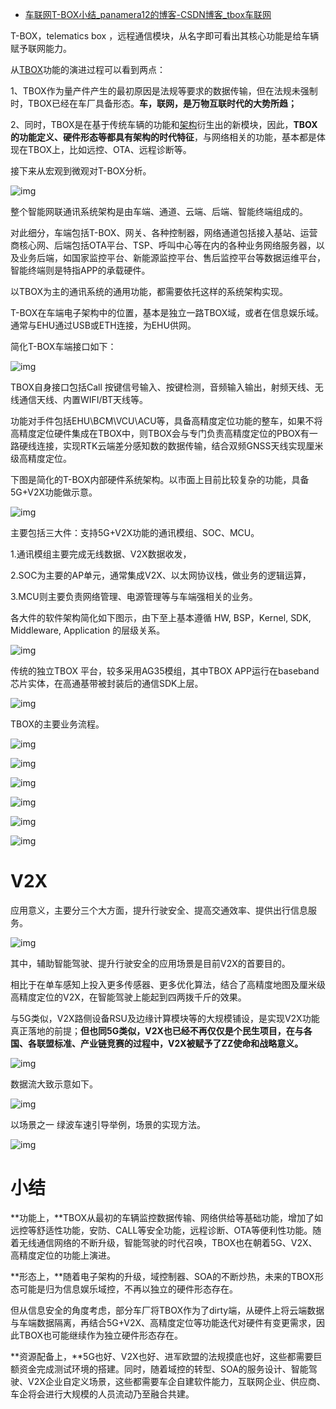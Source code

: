 - [车联网T-BOX小结_panamera12的博客-CSDN博客_tbox车联网](https://blog.csdn.net/wteruiycbqqvwt/article/details/120526194?utm_medium=distribute.pc_aggpage_search_result.none-task-blog-2~aggregatepage~first_rank_ecpm_v1~rank_v31_ecpm-3-120526194.pc_agg_new_rank&utm_term=rsu协议&spm=1000.2123.3001.4430)

T-BOX，telematics box ，远程通信模块，从名字即可看出其核心功能是给车辆赋予联网能力。

从[TBOX](https://so.csdn.net/so/search?q=TBOX&spm=1001.2101.3001.7020)功能的演进过程可以看到两点：

1、TBOX作为量产件产生的最初原因是法规等要求的数据传输，但在法规未强制时，TBOX已经在车厂具备形态。**车，联网，是万物互联时代的大势所趋；**

2、同时，TBOX是在基于传统车辆的功能和[架构](https://so.csdn.net/so/search?q=架构&spm=1001.2101.3001.7020)衍生出的新模块，因此，**TBOX的功能定义、硬件形态等都具有架构的时代特征**，与网络相关的功能，基本都是体现在TBOX上，比如远控、OTA、远程诊断等。

接下来从宏观到微观对T-BOX分析。

![img](https://img-blog.csdnimg.cn/20210928114732432.png?x-oss-process=image/watermark,type_ZHJvaWRzYW5zZmFsbGJhY2s,shadow_50,text_Q1NETiBAcGFuYW1lcmExMg==,size_20,color_FFFFFF,t_70,g_se,x_16)



整个智能网联通讯系统架构是由车端、通道、云端、后端、智能终端组成的。

对此细分，车端包括T-BOX、网关、各种控制器，网络通道包括接入基站、运营商核心网、后端包括OTA平台、TSP、呼叫中心等在内的各种业务网络服务器，以及业务后端，如国家监控平台、新能源监控平台、售后监控平台等数据运维平台，智能终端则是特指APP的承载硬件。

以TBOX为主的通讯系统的通用功能，都需要依托这样的系统架构实现。

T-BOX在车端电子架构中的位置，基本是独立一路TBOX域，或者在信息娱乐域。通常与EHU通过USB或ETH连接，为EHU供网。

简化T-BOX车端接口如下：

![img](https://img-blog.csdnimg.cn/20210928114956744.png?x-oss-process=image/watermark,type_ZHJvaWRzYW5zZmFsbGJhY2s,shadow_50,text_Q1NETiBAcGFuYW1lcmExMg==,size_20,color_FFFFFF,t_70,g_se,x_16)

TBOX自身接口包括Call 按键信号输入、按键检测，音频输入输出，射频天线、无线通信天线、内置WIFI/BT天线等。

 功能对手件包括EHU\BCM\VCU\ACU等，具备高精度定位功能的整车，如果不将高精度定位硬件集成在TBOX中，则TBOX会与专门负责高精度定位的PBOX有一路硬线连接，实现RTK云端差分感知数的数据传输，结合双频GNSS天线实现厘米级高精度定位。

下图是简化的T-BOX内部硬件系统架构。以市面上目前比较复杂的功能，具备5G+V2X功能做示意。

![img](https://img-blog.csdnimg.cn/20210928115305124.png?x-oss-process=image/watermark,type_ZHJvaWRzYW5zZmFsbGJhY2s,shadow_50,text_Q1NETiBAcGFuYW1lcmExMg==,size_20,color_FFFFFF,t_70,g_se,x_16)

主要包括三大件：支持5G+V2X功能的通讯模组、SOC、MCU。

1.通讯模组主要完成无线数据、V2X数据收发，

2.SOC为主要的AP单元，通常集成V2X、以太网协议栈，做业务的逻辑运算，

3.MCU则主要负责网络管理、电源管理等与车端强相关的业务。

各大件的软件架构简化如下图示，由下至上基本遵循 HW, BSP，Kernel, SDK, Middleware, Application 的层级关系。

![img](https://img-blog.csdnimg.cn/20210928115527767.png?x-oss-process=image/watermark,type_ZHJvaWRzYW5zZmFsbGJhY2s,shadow_50,text_Q1NETiBAcGFuYW1lcmExMg==,size_20,color_FFFFFF,t_70,g_se,x_16)

传统的独立TBOX 平台，较多采用AG35模组，其中TBOX APP运行在baseband芯片实体，在高通基带被封装后的通信SDK上层。

![img](https://img-blog.csdnimg.cn/20210928115711455.png?x-oss-process=image/watermark,type_ZHJvaWRzYW5zZmFsbGJhY2s,shadow_50,text_Q1NETiBAcGFuYW1lcmExMg==,size_20,color_FFFFFF,t_70,g_se,x_16)

TBOX的主要业务流程。

 ![img](https://img-blog.csdnimg.cn/20210928115838981.png?x-oss-process=image/watermark,type_ZHJvaWRzYW5zZmFsbGJhY2s,shadow_50,text_Q1NETiBAcGFuYW1lcmExMg==,size_20,color_FFFFFF,t_70,g_se,x_16)

 ![img](https://img-blog.csdnimg.cn/20210928115919296.png?x-oss-process=image/watermark,type_ZHJvaWRzYW5zZmFsbGJhY2s,shadow_50,text_Q1NETiBAcGFuYW1lcmExMg==,size_20,color_FFFFFF,t_70,g_se,x_16)

![img](https://img-blog.csdnimg.cn/20210928115931409.png?x-oss-process=image/watermark,type_ZHJvaWRzYW5zZmFsbGJhY2s,shadow_50,text_Q1NETiBAcGFuYW1lcmExMg==,size_20,color_FFFFFF,t_70,g_se,x_16)

 ![img](https://img-blog.csdnimg.cn/20210928120026316.png?x-oss-process=image/watermark,type_ZHJvaWRzYW5zZmFsbGJhY2s,shadow_50,text_Q1NETiBAcGFuYW1lcmExMg==,size_20,color_FFFFFF,t_70,g_se,x_16)

 ![img](https://img-blog.csdnimg.cn/20210928120042111.png?x-oss-process=image/watermark,type_ZHJvaWRzYW5zZmFsbGJhY2s,shadow_50,text_Q1NETiBAcGFuYW1lcmExMg==,size_20,color_FFFFFF,t_70,g_se,x_16)

![img](https://img-blog.csdnimg.cn/20210928120054198.png?x-oss-process=image/watermark,type_ZHJvaWRzYW5zZmFsbGJhY2s,shadow_50,text_Q1NETiBAcGFuYW1lcmExMg==,size_20,color_FFFFFF,t_70,g_se,x_16)



#  **V2X**

应用意义，主要分三个大方面，提升行驶安全、提高交通效率、提供出行信息服务。

 ![img](https://img-blog.csdnimg.cn/20210928120212187.png?x-oss-process=image/watermark,type_ZHJvaWRzYW5zZmFsbGJhY2s,shadow_50,text_Q1NETiBAcGFuYW1lcmExMg==,size_20,color_FFFFFF,t_70,g_se,x_16)

其中，辅助智能驾驶、提升行驶安全的应用场景是目前V2X的首要目的。

相比于在单车感知上投入更多传感器、更多优化算法，结合了高精度地图及厘米级高精度定位的V2X，在智能驾驶上能起到四两拨千斤的效果。

与5G类似，V2X路侧设备RSU及边缘计算模块等的大规模铺设，是实现V2X功能真正落地的前提；**但也同5G类似，V2X也已经不再仅仅是个民生项目，在与各国、各联盟标准、产业链竞赛的过程中，V2X被赋予了ZZ使命和战略意义。**

![img](https://img-blog.csdnimg.cn/20210928123123264.png?x-oss-process=image/watermark,type_ZHJvaWRzYW5zZmFsbGJhY2s,shadow_50,text_Q1NETiBAcGFuYW1lcmExMg==,size_20,color_FFFFFF,t_70,g_se,x_16)

数据流大致示意如下。

![img](https://img-blog.csdnimg.cn/20210928123153879.png?x-oss-process=image/watermark,type_ZHJvaWRzYW5zZmFsbGJhY2s,shadow_50,text_Q1NETiBAcGFuYW1lcmExMg==,size_20,color_FFFFFF,t_70,g_se,x_16)

 以场景之一 绿波车速引导举例，场景的实现方法。

![img](https://img-blog.csdnimg.cn/20210928123436319.png?x-oss-process=image/watermark,type_ZHJvaWRzYW5zZmFsbGJhY2s,shadow_50,text_Q1NETiBAcGFuYW1lcmExMg==,size_20,color_FFFFFF,t_70,g_se,x_16)

 

 

# **小结**



**功能上，**TBOX从最初的车辆监控数据传输、网络供给等基础功能，增加了如远控等舒适性功能，安防、CALL等安全功能，远程诊断、OTA等便利性功能。随着无线通信网络的不断升级，智能驾驶的时代召唤，TBOX也在朝着5G、V2X、高精度定位的功能上演进。

**形态上，**随着电子架构的升级，域控制器、SOA的不断炒热，未来的TBOX形态可能是归为信息娱乐域控，不再以独立的硬件形态存在。

但从信息安全的角度考虑，部分车厂将TBOX作为了dirty端，从硬件上将云端数据与车端数据隔离，再结合5G+V2X、高精度定位等功能迭代对硬件有变更需求，因此TBOX也可能继续作为独立硬件形态存在。

**资源配备上，**5G也好、V2X也好、进军欧盟的法规摸底也好，这些都需要巨额资金完成测试环境的搭建。同时，随着域控的转型、SOA的服务设计、智能驾驶、V2X企业自定义场景，这些都需要车企自建软件能力，互联网企业、供应商、车企将会进行大规模的人员流动乃至融合共建。